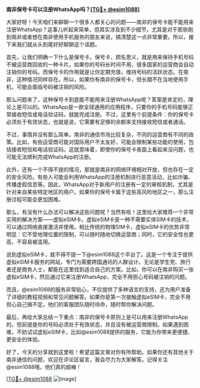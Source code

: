 **南非保号卡可以注册WhatsApp吗？[[TG💪+ @esim1088](https://t.me/s/esim1088)]**

大家好呀！今天咱们来聊聊一个很多人都关心的问题——南非的保号卡能不能用来注册WhatsApp？这事儿听起来简单，但其实涉及到不少细节，尤其是对于那些刚到南非或者想在南非使用手机服务的朋友来说，搞清楚这一点非常重要。所以，接下来我们就从头到尾好好聊聊这个话题。

首先，让我们明确一下什么是保号卡。保号卡，顾名思义，就是用来保持手机号码不被运营商回收的一种卡片。如果你的号码长时间不用，很多国家的运营商会自动注销你的号码。而保号卡的作用就是让你定期充值，维持号码的活跃状态。在南非，这种情况同样存在。所以，如果你有南非的保号卡，但长期不在当地使用手机，可能会面临号码被注销的风险。

那么问题来了，这种保号卡到底能不能用来注册WhatsApp呢？答案是肯定的，理论上是可以的。WhatsApp是一款全球通用的应用程序，只要你的手机号码能够正常接收短信或电话验证码，就能完成注册。不过，这里有个前提条件：你的保号卡必须处于有效状态，也就是说，它需要有足够的余额来支持接收短信或者通话。

不过，事情并没有那么简单。南非的通信市场比较复杂，不同的运营商有不同的政策。比如，有些运营商可能对国际用户不太友好，可能会限制某些功能的使用，包括接收短信和电话验证码。这就意味着，即使你的保号卡表面上看起来没问题，也可能无法顺利完成WhatsApp的注册。

此外，还有一个不得不提的情况，那就是南非的网络环境相对开放，但也存在一定的安全风险。有些人可能会利用WhatsApp的注册机制进行恶意活动，比如诈骗、传播虚假信息等。因此，WhatsApp对于新用户的注册有一定的审核机制，尤其是针对来自某些特定地区的用户。如果你的保号卡属于这些高风险地区之一，那么注册过程可能会更加困难。

那么，有没有什么办法可以解决这些问题呢？当然有啦！这里给大家推荐一个非常实用的解决方案——虚拟eSIM卡。虚拟eSIM卡是一种不需要实体SIM卡的技术，可以通过网络直接激活并使用。相比传统的物理SIM卡，虚拟eSIM卡的优势非常明显：它不受地理位置的限制，可以随时随地切换运营商；同时，它的安全性也更高，不容易被滥用。

说到虚拟eSIM卡，就不得不提一下@esim1088这个平台了。这是一个专注于提供虚拟eSIM卡服务的网站，专门为需要跨国通讯的人群设计。无论是学生党、旅行者还是商务人士，都能在这里找到适合自己的方案。比如，你可以在南非购买一张虚拟eSIM卡，然后通过它来注册WhatsApp，完全不用担心号码被注销的问题。

而且，@esim1088的服务非常贴心，不仅提供了多种语言的支持，还为用户准备了详细的教程视频和常见问题解答。如果你是第一次接触虚拟eSIM卡，完全不用担心自己搞不定。他们的客服团队随时待命，随时帮你解决问题。

最后，再给大家总结一下重点：南非的保号卡原则上是可以用来注册WhatsApp的，但前提是你的号码必须处于有效状态，并且没有被运营商限制。如果遇到困难，不妨试试虚拟eSIM卡，比如@esim1088提供的服务，它能为你带来更便捷、更安全的体验。

好了，今天的分享就到这里啦！希望这篇文章对你有所帮助。如果你还有其他关于南非通信的问题，欢迎在评论区留言，我会尽力为大家解答。记得关注@esim1088哦，他们真的超棒！

[[TG💪+ @esim1088](https://t.me/s/esim1088) ![Image](https://i.postimg.cc/4NQfJmqS/Snipaste-2025-05-13-00-14-12.png)]
